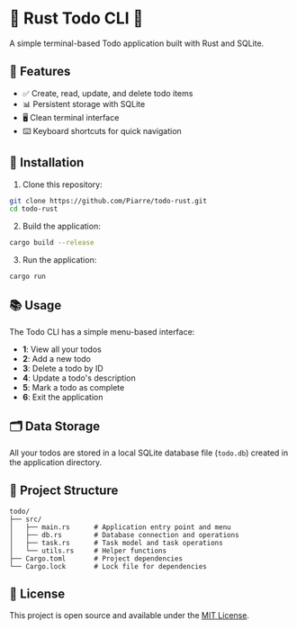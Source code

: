 # 🦀 Rust Todo CLI 📝

A simple terminal-based Todo application built with Rust and SQLite.

## 🚀 Features

- ✅ Create, read, update, and delete todo items
- 📊 Persistent storage with SQLite
- 🖥️ Clean terminal interface
- ⌨️ Keyboard shortcuts for quick navigation

## 🔧 Installation

1. Clone this repository:
```bash
git clone https://github.com/Piarre/todo-rust.git
cd todo-rust
```

2. Build the application:
```bash
cargo build --release
```

3. Run the application:
```bash
cargo run
```

## 📚 Usage

The Todo CLI has a simple menu-based interface:

- **1**: View all your todos
- **2**: Add a new todo
- **3**: Delete a todo by ID
- **4**: Update a todo's description
- **5**: Mark a todo as complete
- **6**: Exit the application

## 🗂️ Data Storage

All your todos are stored in a local SQLite database file (`todo.db`) created in the application directory.

## 🧰 Project Structure

```
todo/
├── src/
│   ├── main.rs      # Application entry point and menu
│   ├── db.rs        # Database connection and operations
│   ├── task.rs      # Task model and task operations
│   └── utils.rs     # Helper functions
├── Cargo.toml       # Project dependencies
└── Cargo.lock       # Lock file for dependencies
```

## 📜 License

This project is open source and available under the [MIT License](LICENSE).
